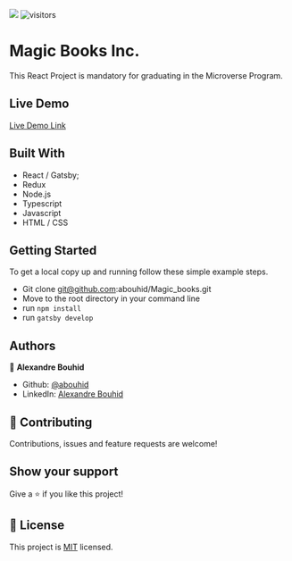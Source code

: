 ![](https://img.shields.io/badge/Microverse-blueviolet)
![visitors](https://visitor-badge.glitch.me/badge?page_id=abouhid/Magic_books)

# Magic Books Inc.

This React Project is mandatory for graduating in the Microverse Program.

<!-- ![screenshot]() -->

## Live Demo

[Live Demo Link]()

## Built With

- React / Gatsby;
- Redux
- Node.js
- Typescript
- Javascript
- HTML / CSS

## Getting Started

To get a local copy up and running follow these simple example steps.

- Git clone git@github.com:abouhid/Magic_books.git
- Move to the root directory in your command line
- run `npm install`
- run `gatsby develop`

## Authors

👤 **Alexandre Bouhid**

- Github: [@abouhid](https://github.com/abouhid)
- LinkedIn: [Alexandre Bouhid](https://www.linkedin.com/in/alexandrebouhid/)

## 🤝 Contributing

Contributions, issues and feature requests are welcome!

## Show your support

Give a ⭐️ if you like this project!

## 📝 License

This project is [MIT](lic.url) licensed.
